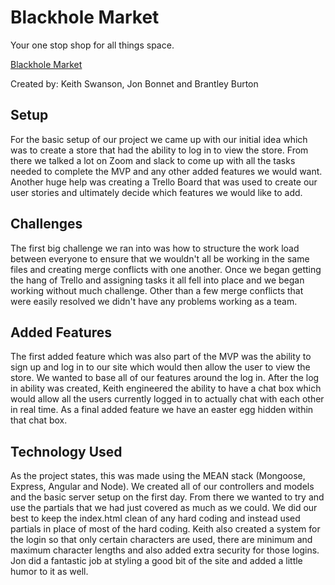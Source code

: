# Blackhole Market
Your one stop shop for all things space.

[Blackhole Market](https://blackholemarket.herokuapp.com/)

Created by: Keith Swanson, Jon Bonnet and Brantley Burton

## Setup
For the basic setup of our project we came up with our initial idea which was to create a store that had the ability to log in to view the store. From there we talked a lot on Zoom and slack to come up with all the tasks needed to complete the MVP and any other added features we would want. Another huge help was creating a Trello Board that was used to create our user stories and ultimately decide which features we would like to add.

## Challenges
The first big challenge we ran into was how to structure the work load between everyone to ensure that we wouldn't all be working in the same files and creating merge conflicts with one another. Once we began getting the hang of Trello and assigning tasks it all fell into place and we began working without much challenge. Other than a few merge conflicts that were easily resolved we didn't have any problems working as a team.

## Added Features
The first added feature which was also part of the MVP was the ability to sign up and log in to our site which would then allow the user to view the store. We wanted to base all of our features around the log in. After the log in ability was created, Keith engineered the ability to have a chat box which would allow all the users currently logged in to actually chat with each other in real time. As a final added feature we have an easter egg hidden within that chat box.

## Technology Used
As the project states, this was made using the MEAN stack (Mongoose, Express, Angular and Node). We created all of our controllers and models and the basic server setup on the first day. From there we wanted to try and use the partials that we had just covered as much as we could. We did our best to keep the index.html clean of any hard coding and instead used partials in place of most of the hard coding. Keith also created a system for the login so that only certain characters are used, there are minimum and maximum character lengths and also added extra security for those logins. Jon did a fantastic job at styling a good bit of the site and added a little humor to it as well.
